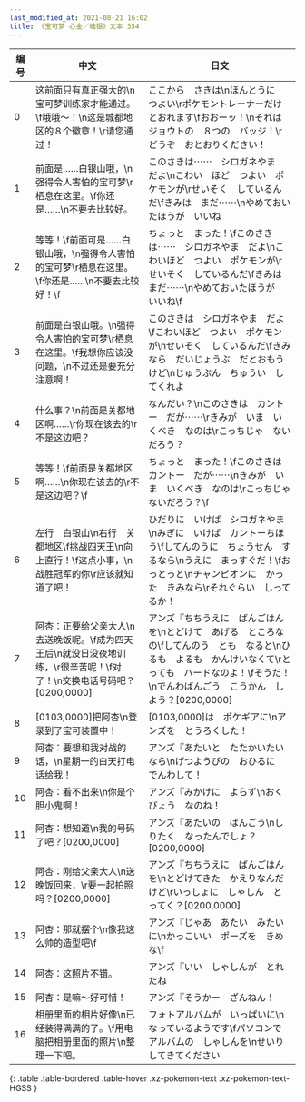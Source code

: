 ```yaml
---
last_modified_at: 2021-08-21 16:02
title: 《宝可梦 心金／魂银》文本 354
---
```

| 编号 | 中文 | 日文 |
| ---- | ---- | ---- |
| 0 | 这前面只有真正强大的\n宝可梦训练家才能通过。\f哦哦～！\n这是城都地区的８个徽章！\r请您通过！ | ここから　さきは\nほんとうに　つよい\rポケモントレーナーだけ　とおれます\fおおーッ！\nそれは　ジョウトの　８つの　バッジ！\rどうぞ　おとおりください！ |
| 1 | 前面是……白银山哦，\n强得令人害怕的宝可梦\r栖息在这里。\f你还是……\n不要去比较好。 | このさきは⋯⋯　シロガネやま　だよ\nこわい　ほど　つよい　ポケモンが\rせいそく　しているんだ\fきみは　まだ⋯⋯\nやめておいたほうが　いいね |
| 2 | 等等！\f前面可是……白银山哦，\n强得令人害怕的宝可梦\r栖息在这里。\f你还是……\n不要去比较好！\f | ちょっと　まった！\fこのさきは⋯⋯　シロガネやま　だよ\nこわいほど　つよい　ポケモンが\rせいそく　しているんだ\fきみは　まだ⋯⋯\nやめておいたほうが　いいね\f |
| 3 | 前面是白银山哦。\n强得令人害怕的宝可梦\r栖息在这里。\f我想你应该没问题，\n不过还是要充分注意啊！ | このさきは　シロガネやま　だよ\fこわいほど　つよい　ポケモンが\nせいそく　しているんだ\fきみなら　だいじょうぶ　だとおもうけど\nじゅうぶん　ちゅうい　してくれよ |
| 4 | 什么事？\n前面是关都地区啊……\r你现在该去的\r不是这边吧？ | なんだい？\nこのさきは　カントー　だが⋯⋯\rきみが　いま　いくべき　なのは\rこっちじゃ　ないだろう？ |
| 5 | 等等！\f前面是关都地区啊……\n你现在该去的\r不是这边吧？\f | ちょっと　まった！\fこのさきは　カントー　だが⋯⋯\nきみが　いま　いくべき　なのは\rこっちじゃ　ないだろう？\f |
| 6 | 左行　白银山\n右行　关都地区\f挑战四天王\n向上直行！\f这点小事，\n战胜冠军的你\r应该就知道了吧！ | ひだりに　いけば　シロガネやま\nみぎに　いけば　カントーちほう\fしてんのうに　ちょうせん　するなら\nうえに　まっすぐだ！\fおっとっと\nチャンピオンに　かった　きみなら\rそれぐらい　しってるか！ |
| 7 | 阿杏：正要给父亲大人\n去送晚饭呢。\f成为四天王后\n就没日没夜地训练，\r很辛苦呢！\f对了！\n交换电话号码吧？[0200,0000] | アンズ『ちちうえに　ばんごはんを\nとどけて　あげる　ところなの\fしてんのう　とも　なると\nひるも　よるも　かんけいなくて\rとっても　ハードなのよ！\fそうだ！\nでんわばんごう　こうかん　しよう？[0200,0000] |
| 8 | [0103,0000]把阿杏\n登录到了宝可装置中！ | [0103,0000]は　ポケギアに\nアンズを　とうろくした！ |
| 9 | 阿杏：要想和我对战的话，\n星期一的白天打电话给我！ | アンズ『あたいと　たたかいたいなら\nげつようびの　おひるに　でんわして！ |
| 10 | 阿杏：看不出来\n你是个胆小鬼啊！ | アンズ『みかけに　よらず\nおくびょう　なのね！ |
| 11 | 阿杏：想知道\n我的号码了吧？[0200,0000] | アンズ『あたいの　ばんごう\nしりたく　なったんでしょ？[0200,0000] |
| 12 | 阿杏：刚给父亲大人\n送晚饭回来，\r要一起拍照吗？[0200,0000] | アンズ『ちちうえに　ばんごはんを\nとどけてきた　かえりなんだけど\rいっしょに　しゃしん　とってく？[0200,0000] |
| 13 | 阿杏：那就摆个\n像我这么帅的造型吧\f | アンズ『じゃあ　あたい　みたいに\nかっこいい　ポーズを　きめな\f |
| 14 | 阿杏：这照片不错。 | アンズ『いい　しゃしんが　とれたね |
| 15 | 阿杏：是嘛～好可惜！ | アンズ『そうかー　ざんねん！ |
| 16 | 相册里面的相片好像\n已经装得满满的了。\f用电脑把相册里面的照片\n整理一下吧。 | フォトアルバムが　いっぱいに\nなっているようです\fパソコンで　アルバムの　しゃしんを\nせいり　してきてください |
{: .table .table-bordered .table-hover .xz-pokemon-text .xz-pokemon-text-HGSS }